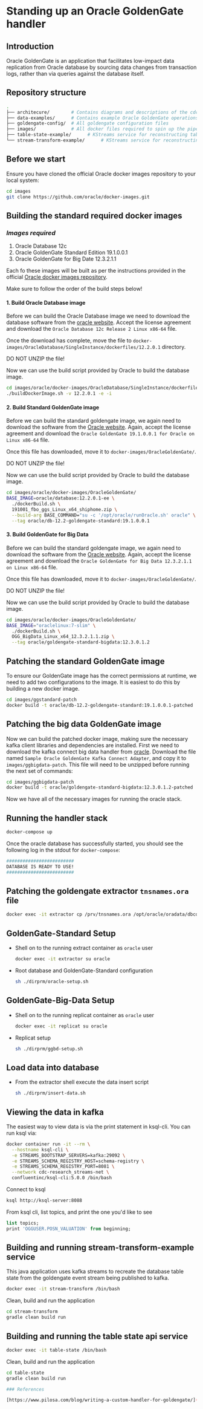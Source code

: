 # Standing up an Oracle GoldenGate handler

## Introduction

Oracle GoldenGate is an application that facilitates low-impact data replication from Oracle database by sourcing data changes from transaction logs, rather than via queries against the database itself.

## Repository structure

```sh
.
├── architecure/        # Contains diagrams and descriptions of the cdc connector design
├── data-examples/      # Contains example Oracle GoldenGate operations records
├── goldengate-config/  # All goldengate configuration files
├── images/             # All docker files required to spin up the pipeline
├── table-state-example/      # KStreams service for reconstructing table state
└── stream-transform-example/      # KStreams service for reconstructing table state
```

## Before we start

Ensure you have cloned the official Oracle docker images repository to your local system:

```sh
cd images
git clone https://github.com/oracle/docker-images.git
```

## Building the standard required docker images

### *Images required*

1. Oracle Database 12c
2. Oracle GoldenGate Standard Edition 19.1.0.0.1
3. Oracle GoldenGate for Big Date 12.3.2.1.1

Each fo these images will be built as per the instructions provided in the official [Oracle docker images repository](https://github.com/oracle/docker-images).

Make sure to follow the order of the build steps below!

#### 1. Build Oracle Database image

Before we can build the Oracle Database image we need to download the database software from the [oracle website](https://www.oracle.com/technetwork/database/enterprise-edition/downloads/index.html). Accept the license agreement and download the `Oracle Database 12c Release 2 Linux x86-64` file.

Once the download has complete, move the file to `docker-images/OracleDatabase/SingleInstance/dockerfiles/12.2.0.1` directory.

DO NOT UNZIP the file!

Now we can use the build script provided by Oracle to build the database image.

```sh
cd images/oracle/docker-images/OracleDatabase/SingleInstance/dockerfiles
./buildDockerImage.sh -v 12.2.0.1 -e -i
```

#### 2. Build Standard GoldenGate image

Before we can build the standard goldengate image, we again need to download the software from the [Oracle website](https://www.oracle.com/technetwork/middleware/goldengate/downloads/index.html). Again, accept the license agreement and download the `Oracle GoldenGate 19.1.0.0.1 for Oracle on Linux x86-64` file.

Once this file has downloaded, move it to `docker-images/OracleGoldenGate/`.

DO NOT UNZIP the file!

Now we can use the build script provided by Oracle to build the database image.

```sh
cd images/oracle/docker-images/OracleGoldenGate/
BASE_IMAGE=oracle/database:12.2.0.1-ee \
  ./dockerBuild.sh \
  191001_fbo_ggs_Linux_x64_shiphome.zip \
  --build-arg BASE_COMMAND="su -c '/opt/oracle/runOracle.sh' oracle" \
  --tag oracle/db-12.2-goldengate-standard:19.1.0.0.1
```

#### 3. Build GoldenGate for Big Data

Before we can build the standard goldengate image, we again need to download the software from the [Oracle website](https://www.oracle.com/technetwork/middleware/goldengate/downloads/index.html). Again, accept the license agreement and download the `Oracle GoldenGate for Big Data 12.3.2.1.1 on Linux x86-64` file.

Once this file has downloaded, move it to `docker-images/OracleGoldenGate/`.

DO NOT UNZIP the file!

Now we can use the build script provided by Oracle to build the database image.

```sh
cd images/oracle/docker-images/OracleGoldenGate/
BASE_IMAGE="oraclelinux:7-slim" \
  ./dockerBuild.sh \
  OGG_BigData_Linux_x64_12.3.2.1.1.zip \
  --tag oracle/goldengate-standard-bigdata:12.3.0.1.2
```

## Patching the standard GoldenGate image

To ensure our GoldenGate image has the correct permissions at runtime, we need to add two configurations to the image. It is easiest to do this by building a new docker image.

```sh
cd images/ggstandard-patch
docker build -t oracle/db-12.2-goldengate-standard:19.1.0.0.1-patched .
```

## Patching the big data GoldenGate image

Now we can build the patched docker image, making sure the necessary kafka client libraries and dependencies are installed. First we need to download the kafka connect big data handler from [oracle](https://www.oracle.com/technetwork/middleware/goldengate/oracle-goldengate-exchange-3805527.html). Download the file named `Sample Oracle GoldenGate Kafka Connect Adapter`, and copy it to `images/ggbigdata-patch`. This file will need to be unzipped before running the next set of commands:

```sh
cd images/ggbigdata-patch
docker build -t oracle/goldengate-standard-bigdata:12.3.0.1.2-patched .
```

Now we have all of the necessary images for running the oracle stack.

## Running the handler stack

```sh
docker-compose up
```

Once the oracle database has successfully started, you should see the following log in the stdout for `docker-compose`:

```sh
#########################
DATABASE IS READY TO USE!
#########################
```

## Patching the goldengate extractor `tnsnames.ora` file

```sh
docker exec -it extractor cp /prv/tnsnames.ora /opt/oracle/oradata/dbconfig/ORCLCDB/tnsnames.ora
```

## GoldenGate-Standard Setup

+ Shell on to the running extract container as `oracle` user

  ```sh
  docker exec -it extractor su oracle
  ```

+ Root database and GoldenGate-Standard configuration

  ```sh
  sh ./dirprm/oracle-setup.sh
  ```

## GoldenGate-Big-Data Setup

+ Shell on to the running replicat container as `oracle` user

  ```sh
  docker exec -it replicat su oracle
  ```

+ Replicat setup

  ```sh
  sh ./dirprm/ggbd-setup.sh
  ```

## Load data into database

+ From the extractor shell execute the data insert script

  ```sh
  sh ./dirprm/insert-data.sh
  ```

## Viewing the data in kafka

The easiest way to view data is via the print statement in ksql-cli. You can run ksql via:

```sh
docker container run -it --rm \
  --hostname ksql-cli \
  -e STREAMS_BOOTSTRAP_SERVERS=kafka:29092 \
  -e STREAMS_SCHEMA_REGISTRY_HOST=schema-registry \
  -e STREAMS_SCHEMA_REGISTRY_PORT=8081 \
  --network cdc-research_streams-net \
  confluentinc/ksql-cli:5.0.0 /bin/bash
```

Connect to ksql

```sh
ksql http://ksql-server:8088
```

From ksql cli, list topics, and print the one you'd like to see

```sql
list topics;
print 'OGGUSER.POSN_VALUATION' from beginning;
```

## Building and running stream-transform-example service

This java application uses kafka streams to recreate the database table state from the goldengate event stream being published to kafka.

```sh
docker exec -it stream-transform /bin/bash
```

Clean, build and run the application

```sh
cd stream-transform
gradle clean build run
```

## Building and running the table state api service

```sh
docker exec -it table-state /bin/bash
```

Clean, build and run the application

```sh
cd table-state
gradle clean build run

### References

[https://www.pilosa.com/blog/writing-a-custom-handler-for-goldengate/](https://www.pilosa.com/blog/writing-a-custom-handler-for-goldengate/)
